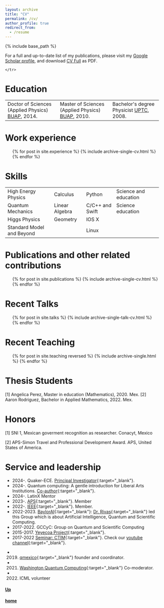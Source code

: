 ```yaml
---
layout: archive
title: "CV"
permalink: /cv/
author_profile: true
redirect_from:
  - /resume
---
```


{% include base_path %}

<style>
td, th {
   border: none!important;
}
</style>




<!-- <table style="border:hidden" colspan="3">
  <tbody>
    <tr>
      <td> <a href="https://www.dropbox.com/scl/fi/ljmrv8g60ex1i4qzd2zi0/FullCV_JO.pdf?rlkey=v1lwoild1djyif6rvdvxmv7jv&dl=0" target="_blank" rel="noopener noreferrer">CV Full</a></td> -->

For a full and up-to-date list of my publications, please visit my <a href="https://scholar.google.com/citations?&user=rHvwRj0AAAAJ&sortby=pubdate" target="_blank" rel="noopener noreferrer">Google Scholar profile</a>, and download  <a href="https://jaorduz.github.io/files/CV/JO_CV_FullMay.pdf" target="_blank" rel="noopener noreferrer">CV Full</a> as PDF.


      
<!---      
https://tinyurl.com/jaorduzCV
5
5
5
5
<td> <a href="https://tinyurl.com/yeg3sssd" target="_blank" rel="noopener noreferrer">List of Publication</a></td>
      <td> <a href="https://tinyurl.com/ydpjzefq" target="_blank" rel="noopener noreferrer">Research Statement</a></td>
      <td> <a href="https://tinyurl.com/yecsx4hn" target="_blank" rel="noopener noreferrer">Teaching Statement</a></td>                 
--->      
    </tr>
  </tbody>
</table>



Education
======

<table style="border:hidden;">
  <tbody>
    <tr>
      <td> Doctor of Sciences (Applied Physics) <a href="https://www.fcfm.buap.mx/" target="_blank" rel="noopener noreferrer">BUAP</a>, 2014.</td>
      <td> Master of Sciences (Applied Physics) <a href="https://www.fcfm.buap.mx/" target="_blank" rel="noopener noreferrer">BUAP</a>, 2010.</td>
      <td> Bachelor's degree Physicist <a href="http://www.uptc.edu.co/" target="_blank" rel="noopener noreferrer">UPTC</a>, 2008.</td>
    </tr>
  </tbody>
</table>


Work experience
======


  <ul>
	{% for post in site.experience %}
    	{% include archive-single-cv.html %}
  	{% endfor %}
  </ul>



<!-- Recent Teaching
======


{% include base_path %}

<ul>
{% for post in site.teaching reversed %}
  {% include archive-single.html %}
{% endfor %}
</ul> -->

<!-- * July 2021: Visiting asistant Professor of CS and Maht @ Earlham college
  * [Baylor University](https://earlham.edu/faculty-staff/javier-orduz/){:target="_blank"}
  * Topics: 
    - Math
    - Computing
    - Physics
    - Data Sciece and Cybersecurity


* July 2021: Adjunct Professor of Computer Science @ Baylor University
  * [Baylor University](https://www.baylor.edu/){:target="_blank"}
  * Topics: 
    - Quantum Computing
    - Computing


* January 2021: Research Scholar
  * [Baylor University](https://www.baylor.edu/){:target="_blank"}
  * Topics: 
    - Quantum Computing
    - Quantum Machine Learning
    - Applications and theoretical

* February 2017-2020: Tenure Track
  * [FESAc-UNAM](https://www.acatlan.unam.mx/){:target="_blank"}
  * Projects: 
    - Seminario CTIM
    - yeyecoa project
    - Seminario CTIM Proceedings
    - GCCyC


* March 2016: Postdoctoral Researcher
  * [UNAM](https://www.cuautitlan.unam.mx/#gsc.tab=0){:target="_blank"}
  * HEP: Phenonomenology on THDM at loop level
  * Supervisor: Ricardo Gaitan

* March 2015: Postdoctoral Researcher
  * [UNAM](https://www.unam.mx/){:target="_blank"}
  * Distance education: Physics laboratory for High education
  * [CUAED](https://distancia.cuaed.unam.mx/){:target="_blank"} -->


<!-- #### [home](../) -->

Skills
======

<table style="border:hidden" colspan="3">
  <tbody>
    <tr>
      <td> High Energy Physics </td>
      <td> Calculus</td>
      <td> Python</td>
      <td> Science and education</td>
    </tr>
    <tr>
      <td> Quantum Mechanics</td>
      <td> Linear Algebra</td>
      <td> C/C++ and Swift</td>
      <td> Science education</td>
    </tr> 
    <tr>
      <td> Higgs Physics</td>
      <td> Geometry</td>
      <td> IOS X</td>      
      <td> </td>
      <td> </td>            
    </tr>
     <tr>
      <td> Standard Model and Beyond</td>
      <td> </td>
      <td> Linux</td>      
    </tr>    
  </tbody>
</table>


  
 
Publications and other related contributions
======
  <ul>
  	{% for post in site.publications %}
    	{% include archive-single-cv.html %}
  	{% endfor %}
  </ul>
  
Recent Talks
======
  <ul>	
  	{% for post in site.talks %}
    	{% include archive-single-talk-cv.html %}
  	{% endfor %}
  </ul>
  
Recent Teaching
======
  <ul>
{% for post in site.teaching reversed %}
  {% include archive-single.html %}
{% endfor %}
  </ul>
  
<!-- {% for post in site.teaching %}
    	{% include archive-single-cv.html %}
  	{% endfor %} -->

Thesis Students
======  


[1] Angelica Perez, Master in education (Mathematics), 2020. Mex.
[2] Aaron Rodriguez, Bachelor in Applied Mathematics, 2022. Mex.
  

Honors
======
[1] SNI 1, Mexican goverment recognition as researcher. Conacyt, Mexico

[2] APS-Simon Travel and Professional Development Award. APS, United States of America.


<!-- Funding
======

**I am writting this section**  -->
  
Service and leadership
======
* 2024-. Quaker-ECE. [Principal Investigator](https://quaker-ece.cs.earlham.edu/){:target="_blank"}.
* 2024-. Quantum computing: A gentle introduction for Liberal Arts Institutions. [Co-author](https://earlham-college.github.io/quaker-ece/frontmatter.html){:target="_blank"}. 
* 2024-. LatinX Mentor
* 2023-. [APS](https://www.aps.org/){:target="_blank"}. Member
* 2022-. [IEEE](https://www.ieee.org/){:target="_blank"}. Member.
* 2022-2023. [BaylorAI](https://baylor.ai/){:target="_blank"}: [Dr. Rivas](https://rivas.ai/){:target="_blank"} led this Group which is about Artificial Intelligence, Quantum and Scientific Computing.
* 2017-2022. GCCyC: Group on Quantum and Scientific Computing
* 2015-2017. [Yeyecoa Project](http://www.yeyecoa.acatlan.unam.mx/){:target="_blank"}.
* 2017-2022 [Seminar: CTIM](https://sites.google.com/view/ctimfesac){:target="_blank"}. Check our [youtube channel](https://www.youtube.com/channel/UC0xcSLbzXcggYuz182gABaA){:target="_blank"}.
<!-- * 2019. [Python Course](https://sites.google.com/view/cursosyeyecoa/p%C3%A1gina-principal){:target="_blank"}. -->
* 2019. [qmexico](http://qmexico.org/){:target="_blank"} founder and coordinator.
* 2021. [Washington Quantum Computing](https://www.meetup.com/Washington-Quantum-Computing-Meetup){:target="_blank"} Co-moderator. 
* 2022. ICML volunteer 


#### [Up](#PDFCVInfoJO)
#### [home](../)